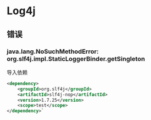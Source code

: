 # Log4j


##  错误

### java.lang.NoSuchMethodError: org.slf4j.impl.StaticLoggerBinder.getSingleton
导入依赖
```xml
<dependency>
    <groupId>org.slf4j</groupId>
    <artifactId>slf4j-nop</artifactId>
    <version>1.7.25</version>
    <scope>test</scope>
</dependency>`
```